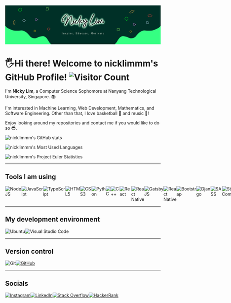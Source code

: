 ![Banner](./banner.png)

# 🖐Hi there! Welcome to nicklimmm's GitHub Profile! ![Visitor Count](https://visitor-badge.glitch.me/badge?page_id=nicklimmm.nicklimmm)

I'm **Nicky Lim**, a Computer Science Sophomore at Nanyang Technological University, Singapore. 📚

I'm interested in Machine Learning, Web Development, Mathematics, and Software Engineering. Other than that, I love basketball 🏀 and music 🎵!

Enjoy looking around my repositories and contact me if you would like to do so 😎.

![nicklimmm's GitHub stats](https://github-readme-stats.vercel.app/api?username=nicklimmm&count_private=true&show_icons=true&theme=jolly)

![nicklimmm's Most Used Languages](https://github-readme-stats.vercel.app/api/top-langs/?username=nicklimmm&layout=compact&theme=jolly&hide=jupyter%20notebook)

![nicklimmm's Project Euler Statistics](https://projecteuler.net/profile/nicklimmm.png)

<hr/>

## Tools I am using

<div style="display: flex">
<img alt="NodeJS" src="https://img.shields.io/badge/node.js-%2343853D.svg?style=for-the-badge&logo=node-dot-js&logoColor=white"/>
<img alt="JavaScript" src="https://img.shields.io/badge/javascript-%23323330.svg?style=for-the-badge&logo=javascript&logoColor=%23F7DF1E"/>
<img alt="TypeScript" src="https://img.shields.io/badge/typescript-%23007ACC.svg?style=for-the-badge&logo=typescript&logoColor=white"/>
<img alt="HTML5" src="https://img.shields.io/badge/html5-%23E34F26.svg?style=for-the-badge&logo=html5&logoColor=white"/>
<img alt="CSS3" src="https://img.shields.io/badge/css3-%231572B6.svg?style=for-the-badge&logo=css3&logoColor=white"/>
<img alt="Python" src="https://img.shields.io/badge/python-%2314354C.svg?style=for-the-badge&logo=python&logoColor=white"/>
<img alt="C" src="https://img.shields.io/badge/c-%2300599C.svg?style=for-the-badge&logo=c&logoColor=white"/>
<img alt="C++" src="https://img.shields.io/badge/c++-%2300599C.svg?style=for-the-badge&logo=c%2B%2B&logoColor=white"/>
<img alt="React" src="https://img.shields.io/badge/react-%2320232a.svg?style=for-the-badge&logo=react&logoColor=%2361DAFB"/>
<img alt="React Native" src="https://img.shields.io/badge/react_native-%2320232a.svg?style=for-the-badge&logo=react&logoColor=%2361DAFB"/>
<img alt="GatsbyJS" src="https://img.shields.io/badge/Gatsby-663399?style=for-the-badge&logo=gatsby&logoColor=white"/>
<img alt="React Native" src="https://img.shields.io/badge/react_native-%2320232a.svg?style=for-the-badge&logo=react&logoColor=%2361DAFB"/>
<img alt="Bootstrap" src="https://img.shields.io/badge/bootstrap-%23563D7C.svg?style=for-the-badge&logo=bootstrap&logoColor=white"/>
<img alt="Django" src="https://img.shields.io/badge/django-%23092E20.svg?style=for-the-badge&logo=django&logoColor=white"/>
<img alt="SASS" src="https://img.shields.io/badge/SASS-hotpink.svg?style=for-the-badge&logo=SASS&logoColor=white"/>
<img alt="Styled Components" src="https://img.shields.io/badge/styled--components-DB7093?style=for-the-badge&logo=styled-components&logoColor=white"/>
<img alt="Firebase" src="https://img.shields.io/badge/firebase-%23039BE5.svg?style=for-the-badge&logo=firebase"/>
<img alt="Jest" src="https://img.shields.io/badge/-jest-%23C21325?style=for-the-badge&logo=jest&logoColor=white"/>
<img alt="Keras" src="https://img.shields.io/badge/Keras-%23D00000.svg?style=for-the-badge&logo=Keras&logoColor=white"/>
<img alt="TensorFlow" src="https://img.shields.io/badge/TensorFlow-%23FF6F00.svg?style=for-the-badge&logo=TensorFlow&logoColor=white" />
<img alt="Pandas" src="https://img.shields.io/badge/pandas-%23150458.svg?style=for-the-badge&logo=pandas&logoColor=white" />
<img alt="NumPy" src="https://img.shields.io/badge/numpy-%23013243.svg?style=for-the-badge&logo=numpy&logoColor=white" />
<img alt="Figma" src="https://img.shields.io/badge/figma-%23F24E1E.svg?style=for-the-badge&logo=figma&logoColor=white"/>
</div>

<hr/>

## My development environment

<div style="display: flex">
<img alt="Ubuntu" src="https://img.shields.io/badge/Ubuntu-E95420?style=for-the-badge&logo=ubuntu&logoColor=white" />
<img alt="Visual Studio Code" src="https://img.shields.io/badge/VisualStudioCode-0078d7.svg?style=for-the-badge&logo=visual-studio-code&logoColor=white"/>
</div>

<hr/>

## Version control

<div style="display: flex">
<img alt="Git" src="https://img.shields.io/badge/git-%23F05033.svg?style=for-the-badge&logo=git&logoColor=white"/>
<a href="https://github.com/nicklimmm">
<img alt="GitHub" src="https://img.shields.io/badge/github-%23121011.svg?style=for-the-badge&logo=github&logoColor=white"/>
</a>
</div>

<hr />

## Socials

<div style="display: flex">
<a href="https://www.instagram.com/nicklimmm">
<img alt="Instagram" src="https://img.shields.io/badge/Instagram-E4405F?style=for-the-badge&logo=instagram&logoColor=white">
</a>
<a href="https://www.linkedin.com/in/nicklimmm">
<img alt="LinkedIn" src="https://img.shields.io/badge/LinkedIn-0077B5?style=for-the-badge&logo=linkedin&logoColor=white">
</a>
<a href="https://stackoverflow.com/users/14949221/nicky-lim">
<img alt="Stack Overflow" src="https://img.shields.io/badge/-Stackoverflow-FE7A16?style=for-the-badge&logo=stack-overflow&logoColor=white"/>
</a>
<a href="https://www.hackerrank.com/nickylim_p">
<img alt="HackerRank" src="https://img.shields.io/badge/-Hackerrank-2EC866?style=for-the-badge&logo=HackerRank&logoColor=white"/>
</a>
</div>
